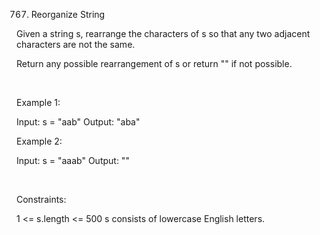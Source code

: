 767. Reorganize String

Given a string s, rearrange the characters of s so that any two adjacent characters are not the same.

Return any possible rearrangement of s or return "" if not possible.

 

Example 1:

Input: s = "aab"
Output: "aba"


Example 2:

Input: s = "aaab"
Output: ""


 

Constraints:

1 <= s.length <= 500
s consists of lowercase English letters.